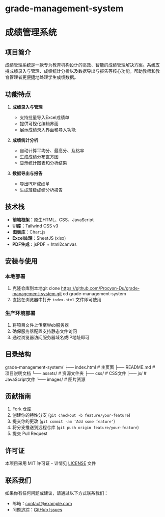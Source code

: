 # grade-management-system
# 成绩管理系统

## 项目简介

成绩管理系统是一款专为教育机构设计的高效、智能的成绩管理解决方案。系统支持成绩录入与管理、成绩统计分析以及数据导出与报告等核心功能，帮助教师和教育管理者更便捷地处理学生成绩数据。

## 功能特点

1. **成绩录入与管理**
   - 支持批量导入Excel成绩单
   - 提供可视化编辑界面
   - 展示成绩录入界面和导入功能

2. **成绩统计分析**
   - 自动计算平均分、最高分、及格率
   - 生成成绩分布直方图
   - 显示统计图表和分析结果

3. **数据导出与报告**
   - 导出PDF成绩单
   - 生成班级成绩分析报告

## 技术栈

- **前端框架**：原生HTML、CSS、JavaScript
- **UI库**：Tailwind CSS v3
- **图表库**：Chart.js
- **Excel处理**：SheetJS (xlsx)
- **PDF生成**：jsPDF + html2canvas

## 安装与使用

### 本地部署

1. 克隆仓库到本地git clone https://github.com/Procyon-Du/grade-management-system.git
cd grade-management-system
2. 直接在浏览器中打开 `index.html` 文件即可使用

### 生产环境部署

1. 将项目文件上传至Web服务器
2. 确保服务器配置支持静态文件访问
3. 通过浏览器访问服务器域名或IP地址即可

## 目录结构
grade-management-system/
├── index.html                # 主页面
├── README.md                 # 项目说明文档
└── assets/                   # 资源文件夹
    ├── css/                  # CSS文件
    ├── js/                   # JavaScript文件
    └── images/               # 图片资源
## 贡献指南

1.  Fork 仓库
2.  创建你的特性分支 (`git checkout -b feature/your-feature`)
3.  提交你的更改 (`git commit -am 'Add some feature'`)
4.  将分支推送到远程仓库 (`git push origin feature/your-feature`)
5.  提交 Pull Request

## 许可证

本项目采用 MIT 许可证 - 详情见 [LICENSE](LICENSE) 文件

## 联系我们

如果你有任何问题或建议，请通过以下方式联系我们：
- 邮箱：contact@example.com
- 问题追踪：[GitHub Issues](https://github.com/Procyon-Du/grade-management-system/issues)
    
